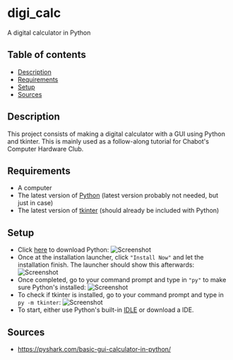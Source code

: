 # digi_calc
A digital calculator in Python

## Table of contents
* [Description](#description)
* [Requirements](#requirements)
* [Setup](#setup)
* [Sources](#sources)

## Description
This project consists of making a digital calculator with a GUI using Python and tkinter. This is mainly used as a follow-along tutorial for Chabot's Computer Hardware Club.

## Requirements
* A computer
* The latest version of [Python](https://www.python.org/downloads/) (latest version probably not needed, but just in case)
* The latest version of [tkinter](https://docs.python.org/3/library/tkinter.html) (should already be included with Python)

## Setup
* Click [here](https://www.python.org/downloads/) to download Python:
![Screenshot](screenshot.png)
* Once at the installation launcher, click ``"Install Now"`` and let the installation finish. The launcher should show this afterwards:
![Screenshot](screenshot.png)
* Once completed, go to your command prompt and type in ``"py"`` to make sure Python's installed:
![Screenshot](screenshot.png)
* To check if tkinter is installed, go to your command prompt and type in ``py -m tkinter``: 
![Screenshot](screenshot.png)
* To start, either use Python's built-in [IDLE](https://docs.python.org/3/library/idle.html) or download a IDE.


## Sources
* https://pyshark.com/basic-gui-calculator-in-python/
